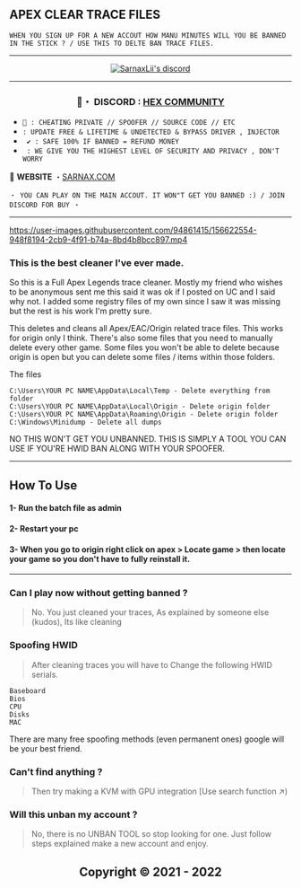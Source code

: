 ## APEX CLEAR TRACE FILES

```sh-session
WHEN YOU SIGN UP FOR A NEW ACCOUT HOW MANU MINUTES WILL YOU BE BANNED IN THE STICK ? / USE THIS TO DELTE BAN TRACE FILES.

```
***
  <p align="center">
    <a href="https://discord.com/users/943374631644045363">
        <img title="Sarnax discord" alt="SarnaxLii's discord" src="https://discord.c99.nl/widget/theme-3/943374631644045363.png"/>
    </a>
</p>


***
 
###  <p align="center"> 💬・ DISCORD : [HEX COMMUNITY](https://discord.gg/7vVb9g7FGT) 


* `👋 : CHEATING PRIVATE // SPOOFER // SOURCE CODE // ETC `
* ` : UPDATE FREE & LIFETIME & UNDETECTED & BYPASS DRIVER , INJECTOR `
* ` ✔️ : SAFE 100% IF BANNED = REFUND MONEY`
* ` : WE GIVE YOU THE HIGHEST LEVEL OF SECURITY AND PRIVACY , DON'T WORRY`

📝 **WEBSITE** ・[SARNAX.COM](https://sarnax.xyz)

 ```sh-session
・ YOU CAN PLAY ON THE MAIN ACCOUT. IT WON"T GET YOU BANNED :) / JOIN DISCORD FOR BUY ・
```                

***





https://user-images.githubusercontent.com/94861415/156622554-948f8194-2cb9-4f91-b74a-8bd4b8bcc897.mp4




### This is the best cleaner I've ever made.

So this is a Full Apex Legends trace cleaner. Mostly my friend who wishes to be anonymous sent me this said it was ok if I posted on UC and I said why not. I added some registry files of my own since I saw it was missing but the rest is his work I'm pretty sure.



This deletes and cleans all Apex/EAC/Origin related trace files. This works for origin only I think. There's also some files that you need to manually delete every other game. Some files you won't be able to delete because origin is open but you can delete some files / items within those folders.

The files
```
C:\Users\YOUR PC NAME\AppData\Local\Temp - Delete everything from folder
C:\Users\YOUR PC NAME\AppData\Local\Origin - Delete origin folder
C:\Users\YOUR PC NAME\AppData\Roaming\Origin - Delete origin folder
C:\Windows\Minidump - Delete all dumps
```



NO THIS WON'T GET YOU UNBANNED. THIS IS SIMPLY A TOOL YOU CAN USE IF YOU'RE HWID BAN ALONG WITH YOUR SPOOFER.

***

## How To Use

#### 1- Run the batch file as admin

#### 2- Restart your pc

#### 3- When you go to origin right click on apex > Locate game > then locate your game so you don't have to fully reinstall it.

***


### Can I play now without getting banned ?

> No. You just cleaned your traces, As explained by someone else (kudos), Its like cleaning

### Spoofing HWID

> After cleaning traces you will have to Change the following HWID serials.
```
Baseboard
Bios
CPU
Disks
MAC
```

There are many free spoofing methods (even permanent ones) google will be your best friend.

### Can't find anything ?

> Then try making a KVM with GPU integration [Use search function ↗)

### Will this unban my account ?

> No, there is no UNBAN TOOL so stop looking for one. Just follow steps explained make a new account and enjoy.


<h2 align="center"> Copyright © 2021 - 2022
